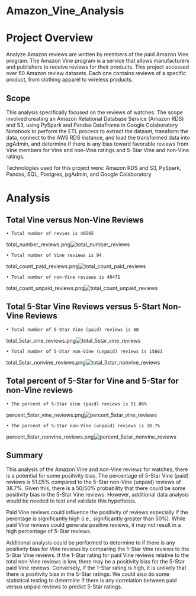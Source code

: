 # Amazon_Vine_Analysis

# Project Overview

Analyze Amazon reviews are written by members of the paid Amazon Vine program. The Amazon Vine program is a service that allows manufacturers and publishers to receive reviews for their products. This project accessed over 50 Amazon review datasets. Each one contains reviews of a specific product, from clothing apparel to wireless products. 

## Scope

This analysis specifically focused on the reviews of watches. The scope involved creating an Amazon Relational Database Service (Amazon RDS) and S3, using PySpark and Pandas DataFrame in Google Colaboratory Notebook to perform the ETL process to extract the dataset, transform the data, connect to the AWS RDS instance, and load the transformed data into pgAdmin, and determine if there is any bias toward favorable reviews from Vine members for Vine and non-Vine ratings and 5-Star Vine and non-Vine ratings.

Technologies used for this project were:  Amazon RDS and S3, PySpark, Pandas, SQL, Postgres, pgAdmin, and Google Colaboratory

# Analysis

## Total Vine versus Non-Vine Reviews

    • Total number of revies is 40565

  total_number_reviews.png![total_number_reviews](https://user-images.githubusercontent.com/80140082/124389996-8472ed80-dc9e-11eb-9a98-d30e3ef194b2.png)

    • Total number of Vine reviews is 94
  
  total_count_paid_reviews.png![total_count_paid_reviews](https://user-images.githubusercontent.com/80140082/124390419-69a17880-dca0-11eb-9342-7d77c262bf4a.png)
  
    • Total number of non-Vine reviews is 40471

  total_count_unpaid_reviews.png![total_count_unpaid_reviews](https://user-images.githubusercontent.com/80140082/124390958-f77e6300-dca2-11eb-8ba7-3235a5ac8562.png)


## Total 5-Star Vine Reviews versus 5-Start Non-Vine Reviews 
  
    • Total number of 5-Star Vine (paid) reviews is 48
   
   total_5star_vine_reviews.png![total_5star_vine_reviews](https://user-images.githubusercontent.com/80140082/124390864-5f807980-dca2-11eb-8701-8e36e77e5eb2.png)

    • Total number of 5-Star non-Vine (unpaid) reviews is 15663
  
  total_5star_nonvine_reviews.png![total_5star_nonvine_reviews](https://user-images.githubusercontent.com/80140082/124390935-c56d0100-dca2-11eb-853d-a1b90d65cb7e.png)
  

## Total percent of 5-Star for Vine and 5-Star for non-Vine reviews

    • The percent of 5-Star Vine (paid) reviews is 51.06%
  
  percent_5star_vine_reviews.png![percent_5star_vine_reviews](https://user-images.githubusercontent.com/80140082/124391172-32cd6180-dca4-11eb-930e-be8832dfef02.png)

    • The percent of 5-Star non-Vine (unpaid) reviews is 38.7%
  
  percent_5star_nonvine_reviews.png![percent_5star_nonvine_reviews](https://user-images.githubusercontent.com/80140082/124391503-c0f61780-dca5-11eb-9c4a-42f401a057de.png)


## Summary

This analysis of the Amazon Vine and non-Vine reviews for watches, there is a potential for some positivity bias. The percentage of 5-Star Vine (paid) reviews is 51.05% compared to the 5-Star non-Vine (unpaid) reviews of 38.7%. Given this, there is a 50/50% probability that there could be some positivity bias in the 5-Star Vine reviews. However, additional data analysis would be needed to test and validate this hypothesis.

Paid Vine reviews could influence the positivity of reviews especially if the perentage is significantly high (i.e., significantly greater than 50%). While paid Vine reviews could generate positive reviews, it may not result in a high percentage of 5-Star reviews.

Additional analysis could be performed to determine to if there is any positivity bias for Vine reviews by comparing the 1-Star Vine reviews to the 5-Star Vine reviews. If the 1-Star rating for paid Vine reviews relative to the total non-Vine reviews is low, there may be a positivity bias for the 5-Star paid Vine reviews. Conversely, if the 1-Star rating is high, it is unlikely that there is positivity bias in the 5-Star ratings. We could also do some statistical testing to determine if there is any correlation between paid versus unpaid reviews to predict 5-Star ratings.

